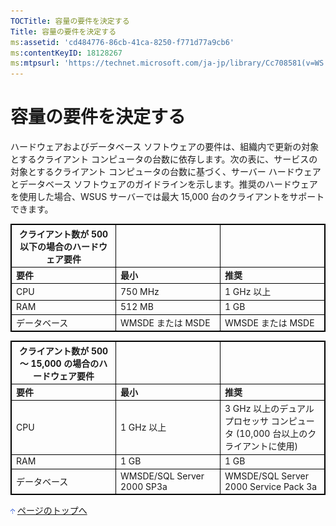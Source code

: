```yaml
---
TOCTitle: 容量の要件を決定する
Title: 容量の要件を決定する
ms:assetid: 'cd484776-86cb-41ca-8250-f771d77a9cb6'
ms:contentKeyID: 18128267
ms:mtpsurl: 'https://technet.microsoft.com/ja-jp/library/Cc708581(v=WS.10)'
---
```


容量の要件を決定する
====================

ハードウェアおよびデータベース ソフトウェアの要件は、組織内で更新の対象とするクライアント コンピュータの台数に依存します。次の表に、サービスの対象とするクライアント コンピュータの台数に基づく、サーバー ハードウェアとデータベース ソフトウェアのガイドラインを示します。推奨のハードウェアを使用した場合、WSUS サーバーでは最大 15,000 台のクライアントをサポートできます。

 
<table style="border:1px solid black;">
<colgroup>
<col width="33%" />
<col width="33%" />
<col width="33%" />
</colgroup>
<thead>
<tr class="header">
<th style="border:1px solid black;" >クライアント数が 500 以下の場合のハードウェア要件</th>
<th style="border:1px solid black;" ><strong></strong></th>
<th style="border:1px solid black;" ><strong></strong></th>
</tr>
</thead>
<tbody>
<tr class="odd">
<td style="border:1px solid black;"><strong>要件</strong></td>
<td style="border:1px solid black;"><strong>最小</strong></td>
<td style="border:1px solid black;"><strong>推奨</strong></td>
</tr>
<tr class="even">
<td style="border:1px solid black;">CPU</td>
<td style="border:1px solid black;">750 MHz</td>
<td style="border:1px solid black;">1 GHz 以上</td>
</tr>
<tr class="odd">
<td style="border:1px solid black;">RAM</td>
<td style="border:1px solid black;">512 MB</td>
<td style="border:1px solid black;">1 GB</td>
</tr>
<tr class="even">
<td style="border:1px solid black;">データベース</td>
<td style="border:1px solid black;">WMSDE または MSDE</td>
<td style="border:1px solid black;">WMSDE または MSDE</td>
</tr>
</tbody>
</table>

 
<table style="border:1px solid black;">
<colgroup>
<col width="33%" />
<col width="33%" />
<col width="33%" />
</colgroup>
<thead>
<tr class="header">
<th style="border:1px solid black;" >クライアント数が 500 ～ 15,000 の場合のハードウェア要件</th>
<th style="border:1px solid black;" ><strong></strong></th>
<th style="border:1px solid black;" ><strong></strong></th>
</tr>
</thead>
<tbody>
<tr class="odd">
<td style="border:1px solid black;"><strong>要件</strong></td>
<td style="border:1px solid black;"><strong>最小</strong></td>
<td style="border:1px solid black;"><strong>推奨</strong></td>
</tr>
<tr class="even">
<td style="border:1px solid black;">CPU</td>
<td style="border:1px solid black;">1 GHz 以上</td>
<td style="border:1px solid black;">3 GHz 以上のデュアル プロセッサ コンピュータ (10,000 台以上のクライアントに使用)</td>
</tr>
<tr class="odd">
<td style="border:1px solid black;">RAM</td>
<td style="border:1px solid black;">1 GB</td>
<td style="border:1px solid black;">1 GB</td>
</tr>
<tr class="even">
<td style="border:1px solid black;">データベース</td>
<td style="border:1px solid black;">WMSDE/SQL Server 2000 SP3a</td>
<td style="border:1px solid black;">WMSDE/SQL Server 2000 Service Pack 3a</td>
</tr>
</tbody>
</table>
  
![](images/Cc708581.arrow_px_up(ja-jp,WS.10).gif) [ページのトップへ](#ctl00_rs1_eb1_panel1)
